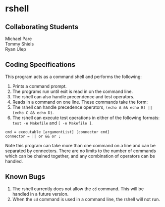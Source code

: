 # rshell

## Collaborating Students
Michael Pare  
Tommy Shiels  
Ryan Ulep

## Coding Specifications
This program acts as a command shell and performs the following:

1. Prints a command prompt.
2. The programs run until exit is read in on the command line.
3. The rshell can also handle precendence and test operators.
4. Reads in a command on one line. These commands take the form:
5. The rshell can handle precedence operators, `(echo A && echo B) || (echo C && echo D)`.  
6. The rshell can execute test operations in either of the following formats: `test -e Makefile` and `[ -e Makefile ]`.

```
cmd = executable [argumentList] [connector cmd]
connector = || or && or ;
```

Note this program can take more than one command on a line and can be separated by connectors.
There are no limits to the number of commands which can be chained together, and any combination of operators can be handled.   

## Known Bugs
1. The rshell currently does not allow the `cd` command. This will be handled in a future version.
2. When the `cd` command is used in a command line, the rshell will not run.
